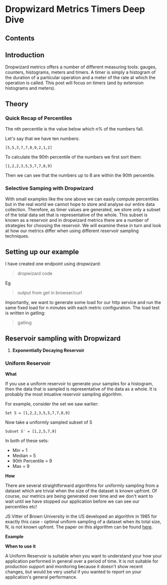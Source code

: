 # Dropwizard Metrics Timers Deep Dive

## Contents

## Introduction

Dropwizard metrics offers a number of different measuring tools: gauges, counters, histograms, meters and timers. A timer is simply a histogram of the duration of a particular operation and a meter of the rate at which the operation is called. This post will focus on timers (and by extension histograms and meters). 

## Theory

### Quick Recap of Percentiles

The nth percentile is the value below which n% of the numbers fall. 

Let's say that we have ten numbers:

```
[5,5,3,7,7,8,9,2,1,2]
```
To calculate the 90th percentile of the numbers we first sort them: 

```
[1,2,2,3,5,5,7,7,8,9]
```

Then we can see that the numbers up to 8 are within the 90th percentile. 

### Selective Samping with Dropwizard

With small examples like the one above we can easily compute percentiles but in the real world we cannot hope to store and analyse our entire data collection. Therefore, as timer values are generated, we store only a subset of the total data set that is representative of the whole. This subset is known as a reservoir and in dropwizard metrics there are a number of strategies for choosing the reservoir. We will examine these in turn and look at how our metrics differ when using different reservoir sampling techniques. 

## Setting up our example

I have created one endpoint using dropwizard:

> dropwizard code

Eg

> output from get in browser/curl

Importantly, we want to generate some load for our http service and run the same fixed load for n minutes with each metric configuration. The load test is written in gatling:

> gatling

## Reservoir sampling with Dropwizard

1. **Exponentially Decaying Reservoir**
	



### Uniform Reservoir

**What**

If you use a uniform reservoir to generate your samples for a histogram, then the data that is sampled is representative of the data as a whole. It is probably the most intuative reservoir sampling algorithm. 

For example, consider the set we saw earlier:

```
Set S = [1,2,2,3,5,5,7,7,8,9]
```
Now take a uniformly sampled subset of S

```
Subset S' = [1,2,5,7,9]
```

In both of these sets: 

* Min = 1
* Median = 5
* 90th Percentile = 9
* Max = 9

**How**

There are several straightforward algorithms for uniformly sampling from a dataset which are trivial when the size of the dataset is known upfront. Of course, our metrics are being generated over time and we don't want to wait until we have stopped our application before we can see our percentiles etc! 

JS Vitter of Brown University in the US developed an algorithm in 1985 for exactly this case - optimal uniform sampling of a dataset when its total size, N, is not known upfront. The paper on this algorithm can be found [here](http://www.cs.umd.edu/~samir/498/vitter.pdf).

**Example**



**When to use it**

A Uniform Reservoir is suitable when you want to understand your how your application performed in general over a period of time. It is not suitable for production support and monitoring because it doesn't show recent changes, but would be very useful if you wanted to report on your application's general performance. 





